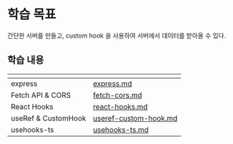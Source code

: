 # 학습 목표

간단한 서버를 만들고, custom hook 을 사용하여 서버에서 데이터를 받아올 수 있다.

## 학습 내용

<table data-view="cards">
  <thead>
    <tr>
      <th></th>
      <th data-hidden data-card-target data-type="content-ref"></th>
    </tr>
  </thead>
  <tbody>
    <tr>
      <td>express</td>
      <td><a href="./express.md">express.md</a></td>
    </tr>
    <tr>
      <td>Fetch API & CORS</td>
      <td><a href="./fetch-cors.md">fetch-cors.md</a></td>
    </tr>
    <tr>
      <td>React Hooks</td>
      <td><a href="./react-hooks.md">react-hooks.md</a></td>
    </tr>
    <tr>
      <td>useRef & CustomHook</td>
      <td><a href="./useref-custom-hook.md">useref-custom-hook.md</a></td>
    </tr>
    <tr>
      <td>usehooks-ts</td>
      <td><a href="./usehooks-ts.md">usehooks-ts.md</a></td>
    </tr>
  </tbody>
</table>
